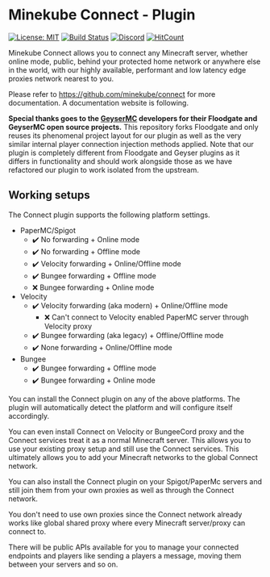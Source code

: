 # Minekube Connect - Plugin

[![License: MIT](https://img.shields.io/badge/license-MIT-blue.svg)](LICENSE)
[![Build Status](https://ci.opencollab.dev/job/GeyserMC/job/Floodgate/job/master/badge/icon)](https://ci.opencollab.dev/job/GeyserMC/job/Floodgate/job/master/)
[![Discord](https://img.shields.io/discord/633708750032863232.svg?color=%237289da&label=discord)](https://minekube.com/discord)
[![HitCount](https://hits.dwyl.com/minekube/connect-java.svg)](http://hits.dwyl.com/minekube/connect-java)

Minekube Connect allows you to connect any Minecraft server, whether online mode, public, behind
your protected home network or anywhere else in the world, with our highly available, performant and
low latency edge proxies network nearest to you.

Please refer to https://github.com/minekube/connect for more documentation. A documentation website
is following.

**Special thanks goes to the [GeyserMC](https://github.com/GeyserMC) developers for their Floodgate
and GeyserMC open source projects.** This repository forks Floodgate and only reuses its phenomenal
project layout for our plugin as well as the very similar internal player connection injection
methods applied. Note that our plugin is completely different from Floodgate and Geyser plugins as
it differs in functionality and should work alongside those as we have refactored our plugin to work
isolated from the upstream.

## Working setups

The Connect plugin supports the following platform settings.

- PaperMC/Spigot
    - ✔️️ No forwarding + Online mode
    - ✔️ No forwarding + Offline mode
    - ✔️ Velocity forwarding + Online/Offline mode
    - ✔️ Bungee forwarding + Offline mode
    - ❌ Bungee forwarding + Online mode
- Velocity
    - ✔️ Velocity forwarding (aka modern) + Online/Offline mode
        - ❌ Can't connect to Velocity enabled PaperMC server through Velocity proxy
    - ✔️ Bungee forwarding (aka legacy) + Offline/Offline mode
    - ✔️ None forwarding + Online/Offline mode
- Bungee
    - ✔️ Bungee forwarding + Offline mode
    - ✔️ Bungee forwarding + Online mode

You can install the Connect plugin on any of the above platforms. The plugin will automatically
detect the platform and will configure itself accordingly.

You can even install Connect on Velocity or BungeeCord proxy and the Connect services treat it as a
normal Minecraft server. This allows you to use your existing proxy setup and still use the Connect
services. This ultimately allows you to add your Minecraft networks to the global Connect network.

You can also install the Connect plugin on your Spigot/PaperMc servers and still join them from your
own proxies as well as through the Connect network.

You don't need to use own proxies since the Connect network already works like global shared proxy
where every Minecraft server/proxy can connect to.

There will be public APIs available for you to manage your connected endpoints and players like
sending a players a message, moving them between your servers and so on.